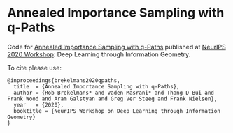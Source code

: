 # Annealed Importance Sampling with q-Paths
Code for [Annealed Importance Sampling with q-Paths](https://arxiv.org/) published at [NeurIPS 2020 Workshop](https://sites.google.com/view/dl-info-neurips20): Deep Learning through Information Geometry.

To cite please use:

```
@inproceedings{brekelmans2020qpaths,
  title  = {Annealed Importance Sampling with q-Paths},
  author = {Rob Brekelmans* and Vaden Masrani* and Thang D Bui and Frank Wood and Aram Galstyan and Greg Ver Steeg and Frank Nielsen},
  year   = {2020},
  booktitle = {NeurIPS Workshop on Deep Learning through Information Geometry}
}
```

